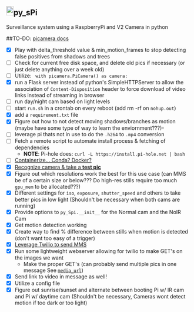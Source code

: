 <h2><img src="https://upload.wikimedia.org/wikipedia/en/thumb/c/cb/Raspberry_Pi_Logo.svg/810px-Raspberry_Pi_Logo.svg.png" height="25px" width="20px" />py_sPi</h2>

Surveillance system using a RaspberryPi and V2 Camera in python

##TO-DO:
[picamera docs](https://picamera.readthedocs.io/en/release-1.12/)
- [x] Play with delta_threshold value & min_motion_frames to stop detecting false positives from shadows and trees
- [ ] Check for current free disk space, and delete old pics if necessary (or just delete anything over a week old)
- [ ] Utilize: ` with picamera.PiCamera() as camera:`
- [x] run a Flask server instead of python's SimpleHTTPServer to allow the association of `Content-Disposition` header to force download of video links instead of streaming in browser
- [ ] run day/night cam based on light levels
- [ ] start `run.sh` in a crontab on every reboot (add rm -rf on `nohup.out`)
- [x] add a `requirement.txt` file
- [x] Figure out how to not detect moving shadows/branches as motion (maybe have some type of way to learn the enviornment???)-
- [ ] leverage pi thats not in use to do the `.h264` to `.mp4` conversion
- [ ] Fetch a remote script to automate install process & fetching of dependencies
  - **NOTE**: Pi-hole does: `curl -L https://install.pi-hole.net | bash`
- [ ] [Containerize... Conda? Docker?](https://github.com/umiddelb/armhf/wiki/Get-Docker-up-and-running-on-the-RaspberryPi-(ARMv6)-in-four-steps-(Wheezy))
- [x] [Recognize camera & take a ](https://thepihut.com/blogs/raspberry-pi-tutorials/16021420-how-to-install-use-the-raspberry-pi-camera)[**test pic**](https://www.raspberrypi.org/documentation/usage/camera/raspicam/raspistill.md)
- [x] Figure out which resolutions work the best for this use case (can MMS be of a certain size or below??? Do high-res stills require too much `gpu_mem` to be allocated???)
- [x] Different settings for `iso`, `exposure`, `shutter_speed` and others to take better pics in low light (Shouldn't be necessary when both cams are running)
- [x] Provide options to `py_Spi.__init__` for the Normal cam and the NoIR Cam
- [x] Get motion detection working
- [x] Create way to find % difference between stills when motion is detected (don't want too easy of a trigger)
- [x] [Leverage Twilio to send MMS](https://www.twilio.com/docs/libraries/python)
- [x] Run some lightweight webserver allowing for twilio to make GET's on the images we want
  - Make the proper GET's (can probably send multiple pics in one message See [`media_url`](https://www.twilio.com/docs/quickstart/python/sms/sending-via-rest))
- [x] Send link to video in message as well!
- [x] Utilize a config file
- [x] Figure out sunrise/sunset and alternate between booting Pi w/ IR cam and Pi w/ daytime cam (Shouldn't be necessary, Cameras wont detect motion if too dark or too light)

